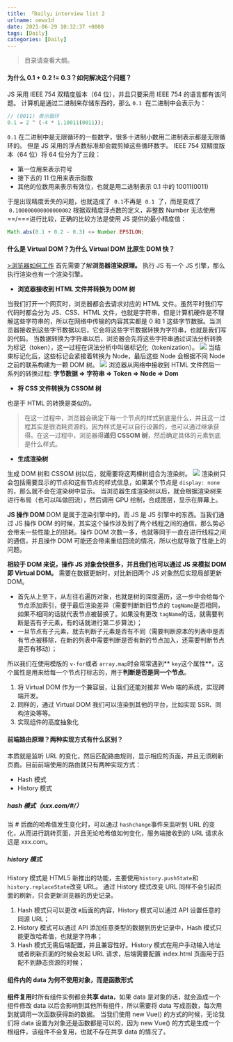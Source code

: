 ```yaml
---
title: 「Daily」interview list 2
urlname: oewx1d
date: 2021-06-29 10:32:37 +0800
tags: [Daily]
categories: [Daily]
---
```


> 目录请查看大纲。

#### 为什么 0.1 + 0.2 != 0.3？如何解决这个问题？

JS 采用 IEEE 754 双精度版本（64 位），并且只要采用 IEEE 754 的语言都有该问题。
计算机是通过二进制来存储东西的，那么 `0.1`  在二进制中会表示为：

```javascript
// (0011) 表示循环
0.1 = 2 ^ (-4 * 1.10011(0011));
```

`0.1` 在二进制中是无限循环的一些数字，很多十进制小数用二进制表示都是无限循环的。
但是 JS 采用的浮点数标准却会裁剪掉这些循环数字。
IEEE 754 双精度版本（64 位）将 64 位分为了三段：

- 第一位用来表示符号
- 接下去的 11 位用来表示指数
- 其他的位数用来表示有效位，也就是用二进制表示 0.1 中的 10011(0011)

于是出现精度丢失的问题，也就造成了  `0.1`不再是  `0.1`  了，而是变成了  `0.100000000000000002`
根据双精度浮点数的定义，非整数 Number 无法使用==/===进行比较，正确的比较方法是使用 JS 提供的最小精度值：

```javascript
Math.abs(0.1 + 0.2 - 0.3) <= Number.EPSILON;
```

#### 什么是 Virtual DOM？为什么 Virtual DOM 比原生 DOM 快？

[>浏览器如何工作](https://www.yuque.com/httishere/running/rpkxit)
首先需要了解**浏览器渲染原理。**
执行 JS 有一个 JS 引擎，那么执行渲染也有一个渲染引擎。

- **浏览器接收到 HTML 文件并转换为 DOM 树**

当我们打开一个网页时，浏览器都会去请求对应的 HTML 文件。虽然平时我们写代码时都会分为 JS、CSS、HTML 文件，也就是字符串，但是计算机硬件是不理解这些字符串的，所以在网络中传输的内容其实都是 0 和 1 这些字节数据。当浏览器接收到这些字节数据以后，它会将这些字节数据转换为字符串，也就是我们写的代码。
当数据转换为字符串以后，浏览器会先将这些字符串通过词法分析转换为标记（token），这一过程在词法分析中叫做标记化（tokenization）。
![](https://cdn.nlark.com/yuque/0/2021/png/250093/1624938436668-382eb8b8-055d-4baa-89a3-07daef6e9004.png#align=left&display=inline&height=214&margin=%5Bobject%20Object%5D&name=&originHeight=214&originWidth=519&size=0&status=done&style=none&width=519)
当结束标记化后，这些标记会紧接着转换为 Node，最后这些 Node 会根据不同 Node 之前的联系构建为一颗 DOM 树。
![](https://cdn.nlark.com/yuque/0/2021/png/250093/1624938512749-af1bcf95-18eb-47a6-98b4-a926add1d504.png#align=left&display=inline&height=274&margin=%5Bobject%20Object%5D&name=&originHeight=274&originWidth=622&size=0&status=done&style=none&width=622)
浏览器从网络中接收到 HTML 文件然后一系列的转换过程:
**字节数据 => 字符串 => Token => Node => Dom**

- **将 CSS 文件转换为 CSSOM 树**

也是于 HTML 的转换是类似的。

> 在这一过程中，浏览器会确定下每一个节点的样式到底是什么，并且这一过程其实是很消耗资源的。因为样式是可以自行设置的，也可以通过继承获得。在这一过程中，浏览器得**递归 CSSOM 树**，然后确定具体的元素到底是什么样式。

- **生成渲染树**

生成 DOM 树和 CSSOM 树以后，就需要将这两棵树组合为渲染树。
![](https://cdn.nlark.com/yuque/0/2021/png/250093/1624947381540-b36ede66-6f55-481e-9135-69bce1d74f49.png#align=left&display=inline&height=537&margin=%5Bobject%20Object%5D&name=&originHeight=537&originWidth=1150&size=0&status=done&style=none&width=1150)
渲染树只会包括需要显示的节点和这些节点的样式信息，如果某个节点是 `display: none`  的，那么就不会在渲染树中显示。
当浏览器生成渲染树以后，就会根据渲染树来进行布局（也可以叫做回流），然后调用 GPU 绘制，合成图层，显示在屏幕上。

**JS 操作 DOM**
DOM 是属于渲染引擎中的，而 JS 是 JS 引擎中的东西。当我们通过 JS 操作 DOM 的时候，其实这个操作涉及到了两个线程之间的通信，那么势必会带来一些性能上的损耗。操作 DOM 次数一多，也就等同于一直在进行线程之间的通信，并且操作 DOM 可能还会带来重绘回流的情况，所以也就导致了性能上的问题。

**相较于 DOM 来说，操作 JS 对象会快很多，并且我们也可以通过 JS 来模拟 DOM 即 Virtual DOM。**
需要在数据更新时，对比新旧两个 JS 对象然后实现局部更新 DOM。

- 首先从上至下，从左往右遍历对象，也就是树的深度遍历，这一步中会给每个节点添加索引，便于最后渲染差异（需要判断新旧节点的 `tagName`是否相同，如果不相同的话就代表节点被替换了。如果没有更改 `tagName`的话，就需要判断是否有子元素，有的话就进行第二步算法）；
- 一旦节点有子元素，就去判断子元素是否有不同（需要判断原本的列表中是否有节点被移除，在新的列表中需要判断是否有新的节点加入，还需要判断节点是否有移动）；

所以我们在使用模版的 `v-for`或者 `array.map`时会常常遇到** `key`这个属性**，这个属性是用来给每一个节点打标志的，用于**判断是否是同一个节点**。

1. 将 Virtual DOM 作为一个兼容层，让我们还能对接非 Web 端的系统，实现跨端开发。
1. 同样的，通过 Virtual DOM 我们可以渲染到其他的平台，比如实现 SSR、同构渲染等等。
1. 实现组件的高度抽象化

#### 前端路由原理？两种实现方式有什么区别？

本质就是监听 URL 的变化，然后匹配路由规则，显示相应的页面，并且无须刷新页面。目前前端使用的路由就只有两种实现方式：

- Hash 模式
- History 模式

##### hash 模式（xxx.com/#/）

当 # 后面的哈希值发生变化时，可以通过 `hashchange`事件来监听到 URL 的变化，从而进行跳转页面，并且无论哈希值如何变化，服务端接收到的 URL 请求永远是 xxx.com。

##### history 模式

History 模式是 HTML5 新推出的功能，主要使用`history.pushState`和`history.replaceState`改变 URL。
通过 History 模式改变 URL 同样不会引起页面的刷新，只会更新浏览器的历史记录。

1. Hash 模式只可以更改 `#`后面的内容，History 模式可以通过 API 设置任意的同源 URL；
1. History 模式可以通过 API 添加任意类型的数据到历史记录中，Hash 模式只能更改哈希值，也就是字符串；
1. Hash 模式无需后端配置，并且兼容性好。History 模式在用户手动输入地址或者刷新页面的时候会发起 URL 请求，后端需要配置 index.html 页面用于匹配不到静态资源的时候；

#### 组件内的 data 为何不使用对象，而是函数形式

**组件复用**时所有组件实例都会**共享 data**，如果 data 是对象的话，就会造成一个组件修改 data 以后会影响到其他所有组件，所以需要将 data 写成函数，每次用到就调用一次函数获得新的数据。
当我们使用 new Vue() 的方式的时候，无论我们将 data 设置为对象还是函数都是可以的，因为 new Vue() 的方式是生成一个根组件，该组件不会复用，也就不存在共享 data 的情况了。
